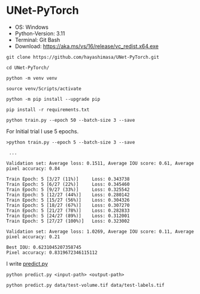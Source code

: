 # UNet-PyTorch

- OS: Windows
- Python-Version: 3.11
- Terminal: Git Bash
- Download: https://aka.ms/vs/16/release/vc_redist.x64.exe

```
git clone https://github.com/hayashimasa/UNet-PyTorch.git

cd UNet-PyTorch/

python -m venv venv

source venv/Scripts/activate

python -m pip install --upgrade pip

pip install -r requirements.txt

python train.py --epoch 50 --batch-size 3 --save
```

For Initial trial I use 5 epochs.

```
>python train.py --epoch 5 --batch-size 3 --save
 
 ...
  
Validation set: Average loss: 0.1511, Average IOU score: 0.61, Average pixel accuracy: 0.84

Train Epoch: 5 [3/27 (11%)]     Loss: 0.343738
Train Epoch: 5 [6/27 (22%)]     Loss: 0.345460
Train Epoch: 5 [9/27 (33%)]     Loss: 0.325542
Train Epoch: 5 [12/27 (44%)]    Loss: 0.280142
Train Epoch: 5 [15/27 (56%)]    Loss: 0.304326
Train Epoch: 5 [18/27 (67%)]    Loss: 0.307270
Train Epoch: 5 [21/27 (78%)]    Loss: 0.282833
Train Epoch: 5 [24/27 (89%)]    Loss: 0.312001
Train Epoch: 5 [27/27 (100%)]   Loss: 0.323002

Validation set: Average loss: 1.0269, Average IOU score: 0.11, Average pixel accuracy: 0.21

Best IOU: 0.6231045207358745
Pixel accuracy: 0.8319672346115112
```

I write [predict.py](predict.py)

```
python predict.py <input-path> <output-path>
```

```
python predict.py data/test-volume.tif data/test-labels.tif
```